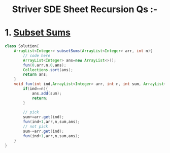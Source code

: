**<h1 align="center">Striver SDE Sheet Recursion Qs :-</h1>**

# 1. **[Subset Sums](https://practice.geeksforgeeks.org/problems/subset-sums2234/1)**
```java
class Solution{
    ArrayList<Integer> subsetSums(ArrayList<Integer> arr, int n){
        // code here
        ArrayList<Integer> ans=new ArrayList<>();
        fun(0,arr,n,0,ans);
        Collections.sort(ans);
        return ans;
    }
    void fun(int ind,ArrayList<Integer> arr, int n, int sum, ArrayList<Integer> ans){
        if(ind==n){
            ans.add(sum);
            return;
        }
        
        // pick
        sum+=arr.get(ind);
        fun(ind+1,arr,n,sum,ans);
        // not pick
        sum-=arr.get(ind);
        fun(ind+1,arr,n,sum,ans);
    }
}
```